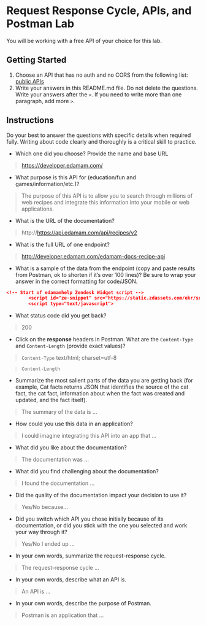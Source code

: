 # Request Response Cycle, APIs, and Postman Lab

You will be working with a free API of your choice for this lab.

## Getting Started

1. Choose an API that has no auth and no CORS from the following list: [public APIs](https://github.com/public-apis/public-apis)
1. Write your answers in this README.md file. Do not delete the questions. Write your answers after the `>`. If you need to write more than one paragraph, add more `>`.

## Instructions

Do your best to answer the questions with specific details when required fully. Writing about code clearly and thoroughly is a critical skill to practice. 

- Which one did you choose? Provide the name and base URL

> https://developer.edamam.com/

- What purpose is this API for (education/fun and games/information/etc.)?

> The purpose of this API is to allow you to search through millions of web recipes and integrate this information into your mobile or web applications.

- What is the URL of the documentation?

> http://https://api.edamam.com/api/recipes/v2

- What is the full URL of one endpoint?

> http://developer.edamam.com/edamam-docs-recipe-api

- What is a sample of the data from the endpoint (copy and paste results from Postman, ok to shorten if it’s over 100 lines)? Be sure to wrap your answer in the correct formatting for code/JSON.

```json 
<!-- Start of edamamhelp Zendesk Widget script -->
		<script id="ze-snippet" src="https://static.zdassets.com/ekr/snippet.js?key=c3c17823-b543-44d2-886d-3e2e2e271de9"></script>
		<script type="text/javascript">

```

- What status code did you get back?

> 200

- Click on the **response** headers in Postman. What are the `Content-Type` and `Content-Length` (provide exact values)?

> `Content-Type` text/html; charset=utf-8

> `Content-Length` 

- Summarize the most salient parts of the data you are getting back (for example, Cat facts returns JSON that identifies the source of the cat fact, the cat fact, information about when the fact was created and updated, and the fact itself).

> The summary of the data is ...

- How could you use this data in an application?

> I could imagine integrating this API into an app that ...

- What did you like about the documentation?

> The documentation was ...

- What did you find challenging about the documentation?

> I found the documentation ...

- Did the quality of the documentation impact your decision to use it?

> Yes/No because...

- Did you switch which API you chose initially because of its documentation, or did you stick with the one you selected and work your way through it?

> Yes/No I ended up ...

- In your own words, summarize the request-response cycle.

> The request-response cycle ...

- In your own words, describe what an API is.

> An API is ...

- In your own words, describe the purpose of Postman.

> Postman is an application that ...
